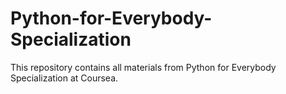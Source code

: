 # Python-for-Everybody-Specialization

This repository contains all materials from Python for Everybody Specialization at Coursea.
